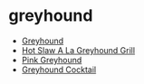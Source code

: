 # greyhound

 * [Greyhound](../../index/g/greyhound-200282.json)
 * [Hot Slaw A La Greyhound Grill](../../index/h/hot-slaw-a-la-greyhound-grill.json)
 * [Pink Greyhound](../../index/p/pink-greyhound-201221.json)
 * [Greyhound Cocktail](../../index/g/greyhound-cocktail.json)
